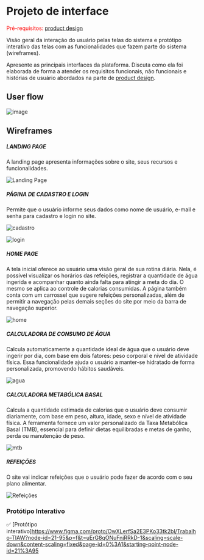 
# Projeto de interface

<span style="color:red">Pré-requisitos: <a href="03-Product-design.md"> product design</a></span>

 Visão geral da interação do usuário pelas telas do sistema e protótipo interativo das telas com as funcionalidades que fazem parte do sistema (wireframes).

 Apresente as principais interfaces da plataforma. Discuta como ela foi elaborada de forma a atender os requisitos funcionais, não funcionais e histórias de usuário abordados na parte de <a href="03-Product-design.md"> product design</a></span>.

 ## User flow

![image](https://github.com/user-attachments/assets/b5257a37-a2d1-435f-9aa5-62ee4f1fb9c2)


## Wireframes

##### LANDING PAGE

A landing page apresenta informações sobre o site, seus recursos e funcionalidades.

![Landing Page](https://github.com/user-attachments/assets/73a61819-d453-4a4d-b854-03ee81df188e)

##### PÁGINA DE CADASTRO E LOGIN

Permite que o usuário informe seus dados como nome de usuário, e-mail e senha para cadastro e login no site.

![cadastro](https://github.com/user-attachments/assets/97271682-8916-404b-9419-f8a8df4942e5)

![login](https://github.com/user-attachments/assets/9d14f728-5a16-475d-a0ef-240a597405af)

##### HOME PAGE

A tela inicial oferece ao usuário uma visão geral de sua rotina diária. Nela, é possível visualizar os horários das refeições, registrar a quantidade de água ingerida e acompanhar quanto ainda falta para atingir a meta do dia. O mesmo se aplica ao controle de calorias consumidas. A página também conta com um carrossel que sugere refeições personalizadas, além de permitir a navegação pelas demais seções do site por meio da barra de navegação superior.

![home](https://github.com/user-attachments/assets/c7470048-84d5-43c2-97ac-46ccbea2286d)

##### CALCULADORA DE CONSUMO DE ÁGUA

Calcula automaticamente a quantidade ideal de água que o usuário deve ingerir por dia, com base em dois fatores: peso corporal e nível de atividade física. Essa funcionalidade ajuda o usuário a manter-se hidratado de forma personalizada, promovendo hábitos saudáveis.

![agua](https://github.com/user-attachments/assets/f08bb26c-bbf7-40f6-9086-4cce8beeed28)

##### CALCULADORA METABÓLICA BASAL

Calcula a quantidade estimada de calorias que o usuário deve consumir diariamente, com base em peso, altura, idade, sexo e nível de atividade física. A ferramenta fornece um valor personalizado da Taxa Metabólica Basal (TMB), essencial para definir dietas equilibradas e metas de ganho, perda ou manutenção de peso.

![mtb](https://github.com/user-attachments/assets/008172ae-04a1-4956-a5d1-3ceab0e824c6)

##### REFEIÇÕES

O site vai indicar refeições que o usuário pode fazer de acordo com o seu plano alimentar.

![Refeições](https://github.com/user-attachments/assets/5f02ad90-7e98-4b7a-bb12-c0c574621af5)


### Protótipo Interativo

✅ [Protótipo interativo]https://www.figma.com/proto/OwXLerfSa2E3PKo33tk2bl/Trabalho-TIAW?node-id=21-95&p=f&t=uErG8qONuFnjRRkD-1&scaling=scale-down&content-scaling=fixed&page-id=0%3A1&starting-point-node-id=21%3A95

